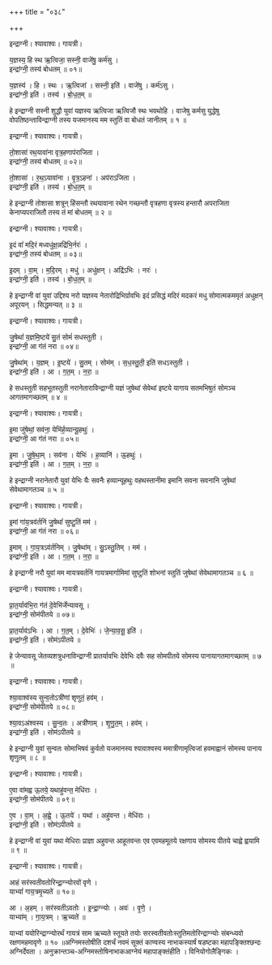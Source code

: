 +++
title = "०३८"

+++


इन्द्राग्नी। श्यावाश्वः। गायत्री।

य॒ज्ञस्य॒ हि स्थ ऋ॒त्विजा॒ सस्नी॒ वाजे॑षु॒ कर्म॑सु ।  
इन्द्रा॑ग्नी॒ तस्य॑ बोधतम् ॥ ०१॥

य॒ज्ञस्य॑ । हि । स्थः । ऋ॒त्विजा॑ । सस्नी॒ इति॑ । वाजे॑षु । कर्म॑ऽसु ।  
इन्द्रा॑ग्नी॒ इति॑ । तस्य॑ । बो॒ध॒त॒म् ॥

हे इन्द्राग्नी सस्नी शुद्धौ युवां यज्ञस्य ऋत्विजा ऋत्विजौ स्थः भवथोहि । वाजेषु कर्मसु युद्धेषु वोपतिष्ठन्ताविन्द्राग्नी तस्य यजमानस्य मम स्तुतिं वा बोधतं जानीतम् ॥ १ ॥

इन्द्राग्नी। श्यावाश्वः। गायत्री।

तो॒शासा॑ रथ॒यावा॑ना वृत्र॒हणाप॑राजिता ।  
इन्द्रा॑ग्नी॒ तस्य॑ बोधतम् ॥ ०२॥

तो॒शासा॑ । र॒थ॒ऽयावा॑ना । वृ॒त्र॒ऽहना॑ । अप॑राऽजिता ।  
इन्द्रा॑ग्नी॒ इति॑ । तस्य॑ । बो॒ध॒त॒म् ॥

हे इन्द्राग्नी तोशासा शत्रून् हिंसन्तौ रथयावाना रथेन गच्छन्तौ वृत्रहणा वृत्रस्य हन्तारौ अपराजिता केनाप्यपराजितौ तस्य तं मां बोधतम् ॥ २ ॥

इन्द्राग्नी। श्यावाश्वः। गायत्री।

इ॒दं वां॑ मदि॒रं मध्वधु॑क्ष॒न्नद्रि॑भि॒र्नरः॑ ।  
इन्द्रा॑ग्नी॒ तस्य॑ बोधतम् ॥ ०३॥

इ॒दम् । वा॒म् । म॒दि॒रम् । मधु॑ । अधु॑क्षन् । अद्रि॑ऽभिः । नरः॑ ।  
इन्द्रा॑ग्नी॒ इति॑ । तस्य॑ । बो॒ध॒त॒म् ॥

हे इन्द्राग्नी वां युवां उद्दिश्य नरो यज्ञस्य नेतारोद्रिभिर्ग्रावभिः इदं प्रसिद्धं मदिरं मदकरं मधु सोमात्मकममृतं अधुक्षन् अपूरयन् । सिद्धमन्यत् ॥ ३ ॥

इन्द्राग्नी। श्यावाश्वः। गायत्री।

जु॒षेथां॑ य॒ज्ञमि॒ष्टये॑ सु॒तं सोमं॑ सधस्तुती ।  
इन्द्रा॑ग्नी॒ आ ग॑तं नरा ॥ ०४॥

जु॒षेथा॑म् । य॒ज्ञम् । इ॒ष्टये॑ । सु॒तम् । सोम॑म् । स॒ध॒स्तु॒ती॒ इति॑ सधऽस्तुती ।  
इन्द्रा॑ग्नी॒ इति॑ । आ । ग॒त॒म् । न॒रा॒ ॥

हे सधस्तुती सहभूतस्तुती नरानेताराविन्द्राग्नी यज्ञं जुषेथां सेवेथां इष्टये यागाय सतमभिषुतं सोमञ्च आगतमागच्छतम् ॥ ४ ॥

इन्द्राग्नी। श्यावाश्वः। गायत्री।

इ॒मा जु॑षेथां॒ सव॑ना॒ येभि॑र्ह॒व्यान्यू॒हथुः॑ ।  
इन्द्रा॑ग्नी॒ आ ग॑तं नरा ॥ ०५॥

इ॒मा । जु॒षे॒था॒म् । सव॑ना । येभिः॑ । ह॒व्यानि॑ । ऊ॒हथुः॑ ।  
इन्द्रा॑ग्नी॒ इति॑ । आ । ग॒त॒म् । न॒रा॒ ॥

हे इन्द्राग्नी नरानेतारौ युवां येभिः यैः सवनैः हव्यान्यूहथुः वहथस्तानीमा इमानि सवना सवनानि जुषेथां सेवेथामागतञ्च ॥ ५ ॥

इन्द्राग्नी। श्यावाश्वः। गायत्री।

इ॒मां गा॑य॒त्रव॑र्तनिं जु॒षेथां॑ सुष्टु॒तिं मम॑ ।  
इन्द्रा॑ग्नी॒ आ ग॑तं नरा ॥ ०६॥

इ॒माम् । गा॒य॒त्रऽव॑र्तनिम् । जु॒षेथा॑म् । सु॒ऽस्तु॒तिम् । मम॑ ।  
इन्द्रा॑ग्नी॒ इति॑ । आ । ग॒त॒म् । न॒रा॒ ॥

हे इन्द्राग्नी नरौ युवां मम मायत्रवर्तनिं गायत्रमार्गामिमां सुष्टुतिं शोभनां स्तुतिं जुषेथां सेवेथामागतञ्च ॥ ६ ॥

इन्द्राग्नी। श्यावाश्वः। गायत्री।

प्रा॒त॒र्याव॑भि॒रा ग॑तं दे॒वेभि॑र्जेन्यावसू ।  
इन्द्रा॑ग्नी॒ सोम॑पीतये ॥ ०७॥

प्रा॒त॒र्याव॑ऽभिः । आ । ग॒त॒म् । दे॒वेभिः॑ । जे॒न्या॒व॒सू॒ इति॑ ।  
इन्द्रा॑ग्नी॒ इति॑ । सोम॑ऽपीतये ॥

हे जेन्यावसू जेतव्यशत्रुधनाविन्द्राग्नी प्रातर्यावभिः देवेभिः दवैः सह सोमपीतये सोमस्य पानायागतमागच्छतम् ॥ ७ ॥

इन्द्राग्नी। श्यावाश्वः। गायत्री।

श्या॒वाश्व॑स्य सुन्व॒तोऽत्री॑णां शृणुतं॒ हव॑म् ।  
इन्द्रा॑ग्नी॒ सोम॑पीतये ॥ ०८॥

श्या॒वऽअ॑श्वस्य । सु॒न्व॒तः । अत्री॑णाम् । शृ॒णु॒त॒म् । हव॑म् ।  
इन्द्रा॑ग्नी॒ इति॑ । सोम॑ऽपीतये ॥

हे इन्द्राग्नी युवां सुन्वतः सोमाभिषवं कुर्वतो यजमानस्य श्यावाश्वस्य ममात्रीणामृत्विजां हवमाह्वानं सोमस्य पानाय शृणुतम् ॥ ८ ॥

इन्द्राग्नी। श्यावाश्वः। गायत्री।

ए॒वा वा॑मह्व ऊ॒तये॒ यथाहु॑वन्त॒ मेधि॑राः ।  
इन्द्रा॑ग्नी॒ सोम॑पीतये ॥ ०९॥

ए॒व । वा॒म् । अ॒ह्वे॒ । ऊ॒तये॑ । यथा॑ । अहु॑वन्त । मेधि॑राः ।  
इन्द्रा॑ग्नी॒ इति॑ । सोम॑ऽपीतये ॥

हे इन्द्राग्नी वां युवां यथा मेधिराः प्राज्ञा अहुवन्त आहूतवन्तः एव एवमहमूतये रक्षणाय सोमस्य पीतये चाह्वे ह्वयामि ॥ ९ ॥

इन्द्राग्नी। श्यावाश्वः। गायत्री।

आहं सर॑स्वतीवतोरिन्द्रा॒ग्न्योरवो॑ वृणे ।  
याभ्यां॑ गाय॒त्रमृ॒च्यते॑ ॥ १०॥

आ । अ॒हम् । सर॑स्वतीऽवतोः । इ॒न्द्रा॒ग्न्योः । अवः॑ । वृ॒णे॒ ।  
याभ्या॑म् । गा॒य॒त्रम् । ऋ॒च्यते॑ ॥

याभ्यां ययोरिन्द्राग्न्योरर्थं गायत्रं साम ऋच्यते स्तूयते तयोः सरस्वतीवतोःस्तुतिमतोरिन्द्राग्न्योः संबन्ध्यवो रक्षणमहमावृणे ॥ १० ॥अग्निमस्तोषीति दशर्चं नवमं सूक्तं काण्वस्य नाभाकस्यार्षं षडष्टका महापङ्क्तिश्छन्दः अग्निर्देवता । अनुक्रान्तञ्च-अग्निमस्तोषिनाभाकआग्नेयं महापाङ्क्तंहीति । विनियोगोलैङ्गिकः ।